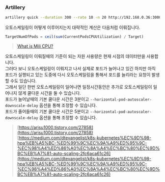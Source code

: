 ### Artillery

```sh
artillery quick --duration 300 --rate 10 -n 20 http://192.168.0.36:3000/test.html
```

오토스케일링이 어떻게 이루어지는지 대략적인 계산은 다음처럼 이뤄집니다.

```javascript
TargetNumOfPods = ceil(sum(CurrentPodsCPUUtilization) / Target)
```

> [What is Mili CPU?](https://stackoverflow.com/questions/53255956/what-is-the-meaning-of-cpu-and-core-in-kubernetes)

오토스케일링이 이뤄질때의 기준이 되는 자원 사용량은 현재 시점의 데이터만을 사용합니다.  
그러다 보니 오토스케일링이 이뤄지고 나서 실제로 포드가 늘어나고 있긴 하지만 아직 포드가 실행되고 있는 도중에 다시 오토스케일링을 통해서 포드를 늘리라는 요청이 발생할 수도 있습니다.  
그래서 일단 한번 오토스케일링이 일어나면 일정시간동안은 추가로 오토스케일링이 일어나지 않게 쿨다운 시간을 둘 수 있습니다.  
포드가 늘어날때의 기본 쿨다운 시간은 3분이고 `--horizontal-pod-autoscaler-downscale-delay` 옵션을 통해 조정할 수 있습니다.  
포드가 줄어들때의 기본 쿨다운 시간은 5분이고 `--horizontal-pod-autoscaler-downscale-delay` 옵션을 통해 조정할 수 있습니다.

> [https://arisu1000.tistory.com/27858](https://arisu1000.tistory.com/27858)  
> [https://medium.com/dtevangelist/k8s-kubernetes%EC%9D%98-hpa%EB%A5%BC-%ED%99%9C%EC%9A%A9%ED%95%9C-%EC%98%A4%ED%86%A0%EC%8A%A4%EC%BC%80%EC%9D%BC%EB%A7%81-auto-scaling-2fc6aca61c26](https://medium.com/dtevangelist/k8s-kubernetes%EC%9D%98-hpa%EB%A5%BC-%ED%99%9C%EC%9A%A9%ED%95%9C-%EC%98%A4%ED%86%A0%EC%8A%A4%EC%BC%80%EC%9D%BC%EB%A7%81-auto-scaling-2fc6aca61c26)
